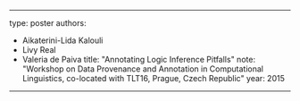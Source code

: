 ---
type: poster
authors:
  - Aikaterini-Lida Kalouli
  - Livy Real
  - Valeria de Paiva
title: "Annotating Logic Inference Pitfalls"
note: "Workshop on Data Provenance and Annotation in Computational Linguistics, co-located with  TLT16, Prague, Czech Republic"
year: 2015


----

